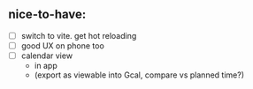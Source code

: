 ## nice-to-have:

- [ ] switch to vite. get hot reloading
- [ ] good UX on phone too
- [ ] calendar view
  - in app
  - (export as viewable into Gcal, compare vs planned time?)
